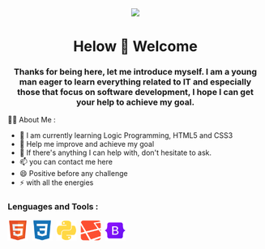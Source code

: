 <div id="header" align="center">  
            <img src="https://media.giphy.com/media/ZVik7pBtu9dNS/giphy.gif" width="200"/>
            <h1 align="center"> Helow 👋 Welcome </h1>
            <h3 align="center"> Thanks for being here, let me introduce myself. I am a young man eager to learn everything related to IT and especially those that focus  on software development, I hope I can get your help to achieve my goal. </h3>
</div>



👨‍💻 About Me :

- 🌱 I am currently learning Logic Programming, HTML5 and CSS3
- 🤔 Help me improve and achieve my goal
- 💬 If there's anything I can help with, don't hesitate to ask.
- 📫 you can contact me here
- 😄 Positive before any challenge
- ⚡ with all the energies


<div aling="left">
            <h3> Lenguages and Tools : </h3>
            <div>
              <img src="https://github.com/devicons/devicon/blob/master/icons/html5/html5-original.svg" title="HTML5" alt"HTML" width="40" height="40"/>&nbsp;
              <img src="https://github.com/devicons/devicon/blob/master/icons/css3/css3-plain.svg" title="CSS3" alt"CSS" width="40" height="40"/>&nbsp;
              <img src="https://github.com/devicons/devicon/blob/master/icons/python/python-plain.svg" title="PYTHON" alt"PYTHON" width="40" height="40"/>&nbsp;
              <img src="https://github.com/devicons/devicon/blob/master/icons/laravel/laravel-plain.svg" title="Laravel" alt"Laravel" width="40" height="40"/>&nbsp;
              <img src="https://github.com/devicons/devicon/blob/master/icons/bootstrap/bootstrap-original.svg" title="BOOTSTRAP" alt"BOOTSTRAP" width="40" height="40"/>&nbsp;
            </div>
</div>
             
